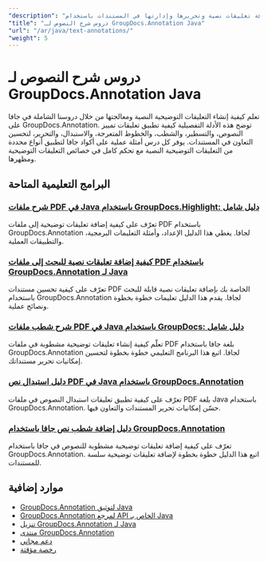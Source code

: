 ```yaml
---
"description": "دروس تعليمية خطوة بخطوة حول كيفية إضافة تعليقات نصية وتحريرها وإدارتها في المستندات باستخدام GroupDocs.Annotation for Java."
"title": "دروس شرح النصوص لـ GroupDocs.Annotation Java"
"url": "/ar/java/text-annotations/"
"weight": 5
---
```


# دروس شرح النصوص لـ GroupDocs.Annotation Java

تعلم كيفية إنشاء التعليقات التوضيحية النصية ومعالجتها من خلال دروسنا الشاملة في جافا على GroupDocs.Annotation. توضح هذه الأدلة التفصيلية كيفية تطبيق تعليقات تمييز النصوص، والتسطير، والشطب، والخطوط المتعرجة، والاستبدال، والتحرير، لتحسين التعاون في المستندات. يوفر كل درس أمثلة عملية على أكواد جافا لتطبيق أنواع محددة من التعليقات التوضيحية النصية مع تحكم كامل في خصائص التعليقات التوضيحية ومظهرها.

## البرامج التعليمية المتاحة

### [شرح ملفات PDF في Java باستخدام GroupDocs.Highlight: دليل شامل](./annotate-pdfs-groupdocs-highlight-java/)
تعرّف على كيفية إضافة تعليقات توضيحية إلى ملفات PDF باستخدام GroupDocs.Annotation لجافا. يغطي هذا الدليل الإعداد، وأمثلة التعليمات البرمجية، والتطبيقات العملية.

### [كيفية إضافة تعليقات نصية للبحث إلى ملفات PDF باستخدام GroupDocs.Annotation لـ Java](./add-search-text-annotations-pdf-groupdocs-java/)
تعرّف على كيفية تحسين مستندات PDF الخاصة بك بإضافة تعليقات نصية قابلة للبحث باستخدام GroupDocs.Annotation لجافا. يقدم هذا الدليل تعليمات خطوة بخطوة ونصائح عملية.

### [شرح شطب ملفات PDF في Java باستخدام GroupDocs: دليل شامل](./java-pdf-strikeout-annotations-groupdocs/)
تعلّم كيفية إنشاء تعليقات توضيحية مشطوبة في ملفات PDF بلغة جافا باستخدام GroupDocs.Annotation لجافا. اتبع هذا البرنامج التعليمي خطوة بخطوة لتحسين إمكانيات تحرير مستنداتك.

### [دليل استبدال نص PDF في Java باستخدام GroupDocs.Annotation](./java-pdf-text-replacement-groupdocs-annotation/)
تعرّف على كيفية تطبيق تعليقات استبدال النصوص في ملفات PDF بلغة Java باستخدام GroupDocs.Annotation. حسّن إمكانيات تحرير المستندات والتعاون فيها.

### [دليل إضافة شطب نص جافا باستخدام GroupDocs.Annotation](./java-text-strikeout-annotation-groupdocs/)
تعرّف على كيفية إضافة تعليقات توضيحية مشطوبة للنصوص في جافا باستخدام GroupDocs.Annotation. اتبع هذا الدليل خطوة بخطوة لإضافة تعليقات توضيحية سلسة للمستندات.

## موارد إضافية

- [GroupDocs.Annotation لتوثيق Java](https://docs.groupdocs.com/annotation/java/)
- [GroupDocs.Annotation لمرجع API الخاص بـ Java](https://reference.groupdocs.com/annotation/java/)
- [تنزيل GroupDocs.Annotation لـ Java](https://releases.groupdocs.com/annotation/java/)
- [منتدى GroupDocs.Annotation](https://forum.groupdocs.com/c/annotation)
- [دعم مجاني](https://forum.groupdocs.com/)
- [رخصة مؤقتة](https://purchase.groupdocs.com/temporary-license/)